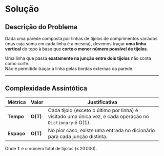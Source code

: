 # Solução

## Descrição do Problema

Dada uma parede composta por linhas de tijolos de comprimentos variados (mas cuja soma em cada linha é a mesma), devemos traçar **uma linha vertical** do topo à base que **corte o menor número possível de tijolos**.

Uma linha que passa **exatamente na junção entre dois tijolos** não conta como corte.  
Não é permitido traçar a linha pelas bordas externas da parede.

---

## Complexidade Assintótica

| Métrica  | Valor | Justificativa |
|----------|-------|---------------|
| **Tempo** | **O(T)** | Cada tijolo (exceto o último por linha) é visitado uma única vez, e cada operação no `Dictionary` é O(1). |
| **Espaço** | **O(T)** | No pior caso, existe uma entrada no dicionário para cada junção distinta. |

Onde **T** é o número total de tijolos (≤ 20 000).
